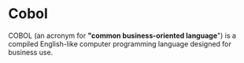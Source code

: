 # Cobol

COBOL (an acronym for **"common business-oriented language**") is a compiled English-like computer programming language designed for business use.